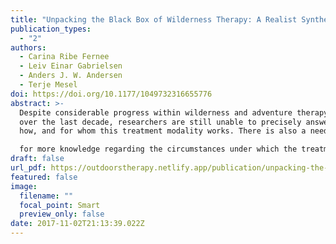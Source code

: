 ```yaml
---
title: "Unpacking the Black Box of Wilderness Therapy: A Realist Synthesis"
publication_types:
  - "2"
authors:
  - Carina Ribe Fernee
  - Leiv Einar Gabrielsen
  - Anders J. W. Andersen
  - Terje Mesel
doi: https://doi.org/10.1177/1049732316655776
abstract: >-
  Despite considerable progress within wilderness and adventure therapy research
  over the last decade, researchers are still unable to precisely answer why,
  how, and for whom this treatment modality works. There is also a need

  for more knowledge regarding the circumstances under which the treatment does not appear to be effective. In this realist synthesis, we attempt to unpack this “black box” of wilderness therapy more specifically, defined as a specialized approach to mental health treatment for adolescents. Through a focused review of the primary qualitative wilderness therapy studies, empirical findings are used to test and refine a key program theory. The synthesis results in a proposed wilderness therapy clinical model and offers informed implications for future theory development, research, and practice.
draft: false
url_pdf: https://outdoorstherapy.netlify.app/publication/unpacking-the-black-box-of-wilderness-therapy-a-realist-synthesis/5.Fernee2017.pdf
featured: false
image:
  filename: ""
  focal_point: Smart
  preview_only: false
date: 2017-11-02T21:13:39.022Z
---
```


